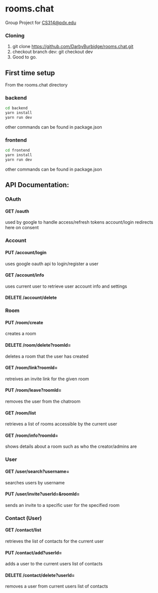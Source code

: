 # rooms.chat
Group Project for CS314@pdx.edu

### Cloning
1. git clone https://github.com/DarbyBurbidge/rooms.chat.git
2. checkout branch dev: git checkout dev
3. Good to go.

## First time setup
From the rooms.chat directory
### backend
```sh
cd backend
yarn install
yarn run dev
```
other commands can be found in package.json

### frontend
```sh
cd frontend
yarn install
yarn run dev
```
other commands can be found in package.json

## API Documentation:

### OAuth

#### GET /oauth
used by google to handle access/refresh tokens
account/login redirects here on consent

### Account

#### PUT /account/login
uses google oauth api to login/register a user

#### GET /account/info
uses current user to retrieve user account info and settings

#### DELETE /account/delete

### Room

#### PUT /room/create
creates a room

#### DELETE /room/delete?roomId=<roomId>
deletes a room that the user has created

#### GET /room/link?roomId=<roomId>
retreives an invite link for the given room

#### PUT /room/leave?roomId=<roomId>
removes the user from the chatroom

#### GET /room/list
retrieves a list of rooms accessible by the current user

#### GET /room/info?roomId=<roomId>
shows details about a room such as who the creator/admins are

### User

#### GET /user/search?username=<user>
searches users by username 

#### PUT /user/invite?userId=<userId>&roomId=<roomId>
sends an invite to a specific user for the specified room

### Contact (User)

#### GET /contact/list
retrieves the list of contacts for the current user

#### PUT /contact/add?userId=<userId>
adds a user to the current users list of contacts

#### DELETE /contact/delete?userId=<userId>
removes a user from current users list of contacts
